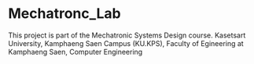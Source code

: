 # Mechatronc_Lab
This project is part of the Mechatronic Systems Design course. Kasetsart University, Kamphaeng Saen Campus (KU.KPS), Faculty of Egineering at Kamphaeng Saen, Computer Engineering
